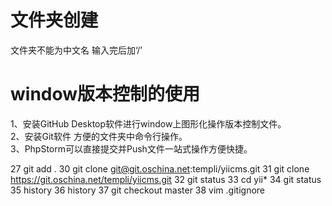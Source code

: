 # 文件夹创建
文件夹不能为中文名    输入完后加‘/’


# window版本控制的使用

1、安装GitHub Desktop软件进行window上图形化操作版本控制文件。  
2、安装Git软件 方便的文件夹中命令行操作。  
3、PhpStorm可以直接提交并Push文件一站式操作方便快捷。

27  git add .
30  git clone git@git.oschina.net:templi/yiicms.git
31  git clone https://git.oschina.net/templi/yiicms.git
32  git status
33  cd yii*
34  git status
35  history
36  history
37  git checkout master
38  vim .gitignore